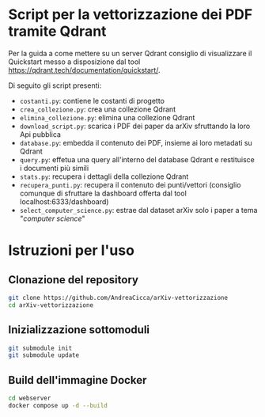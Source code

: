 # Script per la vettorizzazione dei PDF tramite Qdrant

Per la guida a come mettere su un server Qdrant consiglio di visualizzare il Quickstart messo a disposizione dal tool https://qdrant.tech/documentation/quickstart/.

Di seguito gli script presenti:
- `costanti.py`: contiene le costanti di progetto
- `crea_collezione.py`: crea una collezione Qdrant
- `elimina_collezione.py`: elimina una collezione Qdrant
- `download_script.py`: scarica i PDF dei paper da arXiv sfruttando la loro Api pubblica
- `database.py`: embedda il contenuto dei PDF, insieme ai loro metadati su Qdrant
- `query.py`: effetua una query all'interno del database Qdrant e restituisce i documenti più simili
- `stats.py`: recupera i dettagli della collezione Qdrant
- `recupera_punti.py`: recupera il contenuto dei punti/vettori (consiglio comunque di sfruttare la dashboard offerta dal tool localhost:6333/dashboard)
- `select_computer_science.py`: estrae dal dataset arXiv solo i paper a tema "*computer science*"


# Istruzioni per l'uso

## Clonazione del repository

```bash
git clone https://github.com/AndreaCicca/arXiv-vettorizzazione
cd arXiv-vettorizzazione
```

## Inizializzazione sottomoduli

```bash
git submodule init
git submodule update
```

## Build dell'immagine Docker

```bash
cd webserver
docker compose up -d --build
```